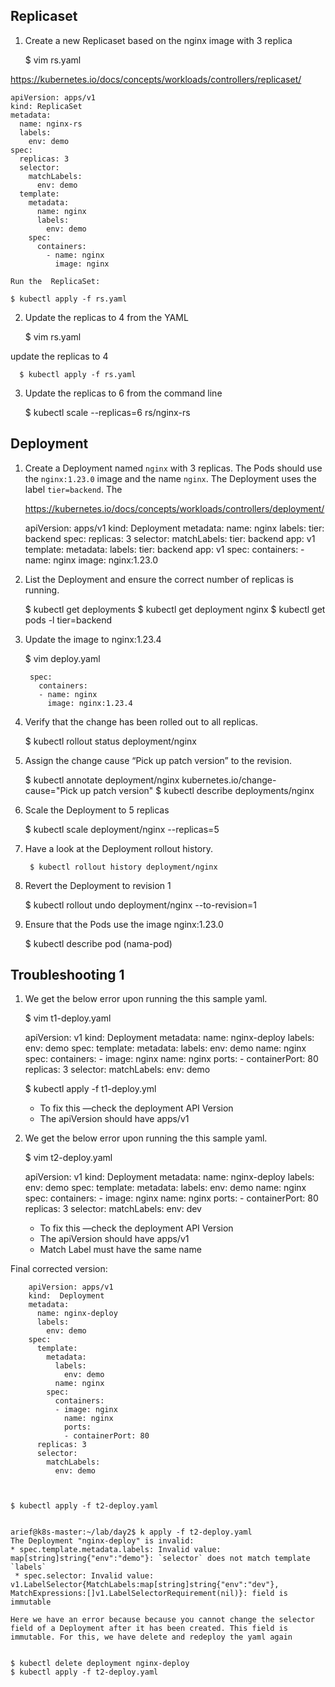## Replicaset

1. Create a new Replicaset based on the nginx image with 3 replica

   $ vim rs.yaml

https://kubernetes.io/docs/concepts/workloads/controllers/replicaset/

    apiVersion: apps/v1
    kind: ReplicaSet
    metadata: 
      name: nginx-rs
      labels: 
        env: demo
    spec: 
      replicas: 3
      selector:
        matchLabels:
          env: demo
      template:
        metadata:
          name: nginx
          labels:
            env: demo
        spec:
          containers:
            - name: nginx
              image: nginx

    Run the  ReplicaSet:

    $ kubectl apply -f rs.yaml


2. Update the replicas to 4 from the YAML 

 
     $ vim rs.yaml 

update the replicas to 4

      $ kubectl apply -f rs.yaml


3. Update the replicas to 6 from the command line

   
     $ kubectl scale --replicas=6 rs/nginx-rs


## Deployment

1. Create a Deployment named `nginx` with 3 replicas. The Pods should use the `nginx:1.23.0` image and the name `nginx`. The Deployment uses the label `tier=backend`. The 


   https://kubernetes.io/docs/concepts/workloads/controllers/deployment/



    apiVersion: apps/v1
    kind: Deployment
    metadata:
      name: nginx
      labels:
        tier: backend
    spec:
      replicas: 3
      selector:
        matchLabels:
          tier: backend
          app: v1
      template:
        metadata:
          labels:
            tier: backend
            app: v1 
        spec:
          containers:
          - name: nginx
            image: nginx:1.23.0

2. List the Deployment and ensure the correct number of replicas is running.
    
    
    $ kubectl get  deployments
    $ kubectl get deployment nginx
    $ kubectl get pods -l tier=backend

3. Update the image to nginx:1.23.4


    $ vim deploy.yaml

        spec:
          containers:
          - name: nginx
            image: nginx:1.23.4


4. Verify that the change has been rolled out to all replicas.


      $ kubectl rollout status deployment/nginx


5. Assign the change cause “Pick up patch version” to the revision.


      $ kubectl annotate deployment/nginx kubernetes.io/change-cause="Pick up patch version"
      $ kubectl describe deployments/nginx

6. Scale the Deployment to 5 replicas


      $ kubectl scale deployment/nginx --replicas=5

7. Have a look at the Deployment rollout history.


        $ kubectl rollout history deployment/nginx


8. Revert the Deployment to revision 1


    $ kubectl rollout undo deployment/nginx --to-revision=1


9. Ensure that the Pods use the image nginx:1.23.0


    $ kubectl describe pod (nama-pod)


## Troubleshooting 1 

1. We get the below error upon running the this sample yaml.


    $ vim t1-deploy.yaml

    apiVersion: v1
    kind:  Deployment
    metadata:
      name: nginx-deploy
      labels:
        env: demo
    spec:
      template:
        metadata:
          labels:
            env: demo
          name: nginx
        spec:
          containers:
          - image: nginx
            name: nginx
            ports:
            - containerPort: 80
      replicas: 3
      selector:
        matchLabels:
          env: demo

      
    $ kubectl apply -f t1-deploy.yml

    * To fix this —check the deployment API Version 
    * The apiVersion should have apps/v1

2. We get the below error upon running the this sample yaml.


    $ vim t2-deploy.yaml

      apiVersion: v1
      kind:  Deployment
      metadata:
        name: nginx-deploy
        labels:
          env: demo
      spec:
        template:
          metadata:
            labels:
              env: demo
            name: nginx
          spec:
            containers:
            - image: nginx
              name: nginx
              ports:
              - containerPort: 80
        replicas: 3
        selector:
          matchLabels:
            env: dev

    * To fix this —check the deployment API Version 
    * The apiVersion should have apps/v1
    * Match Label must have the same name

Final corrected version:

        apiVersion: apps/v1
        kind:  Deployment
        metadata:
          name: nginx-deploy
          labels:
            env: demo
        spec:
          template:
            metadata:
              labels:
                env: demo
              name: nginx
            spec:
              containers:
              - image: nginx
                name: nginx
                ports:
                - containerPort: 80
          replicas: 3
          selector:
            matchLabels:
              env: demo



    $ kubectl apply -f t2-deploy.yaml


    arief@k8s-master:~/lab/day2$ k apply -f t2-deploy.yaml
    The Deployment "nginx-deploy" is invalid:
    * spec.template.metadata.labels: Invalid value: map[string]string{"env":"demo"}: `selector` does not match template `labels`
     * spec.selector: Invalid value: v1.LabelSelector{MatchLabels:map[string]string{"env":"dev"}, MatchExpressions:[]v1.LabelSelectorRequirement(nil)}: field is immutable

    Here we have an error because because you cannot change the selector field of a Deployment after it has been created. This field is immutable. For this, we have delete and redeploy the yaml again
   
 
    $ kubectl delete deployment nginx-deploy
    $ kubectl apply -f t2-deploy.yaml
